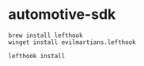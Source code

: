 # automotive-sdk
```
brew install lefthook
winget install evilmartians.lefthook

lefthook install
```
